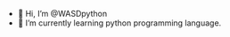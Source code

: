 - 👋 Hi, I’m @WASDpython
- 🌱 I’m currently learning python programming language.

<!---
WASDpython/WASDpython is a ✨ special ✨ repository because its `README.md` (this file) appears on your GitHub profile.
You can click the Preview link to take a look at your changes.
--->
